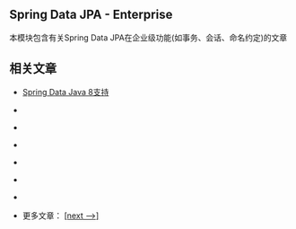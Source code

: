 ## Spring Data JPA - Enterprise

本模块包含有关Spring Data JPA在企业级功能(如事务、会话、命名约定)的文章

## 相关文章

- [Spring Data Java 8支持](docs/SpringData-Java8支持.md)
- []()
- []()
- []()
- []()
- []()
- []()

- 更多文章： [[next -->]](../spring-boot-persistence-2/README.md)